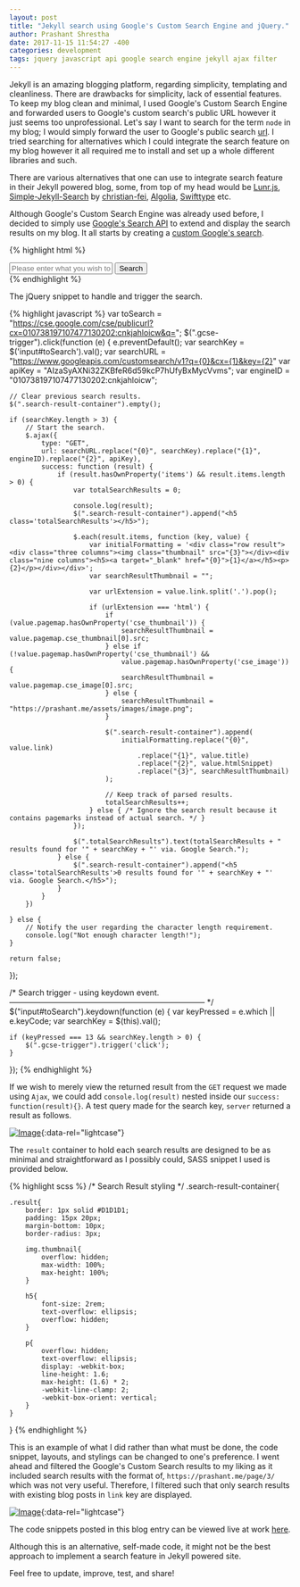 ```yaml
---
layout: post
title: "Jekyll search using Google's Custom Search Engine and jQuery."
author: Prashant Shrestha 
date: 2017-11-15 11:54:27 -400 
categories: development
tags: jquery javascript api google search engine jekyll ajax filter
---
```


Jekyll is an amazing blogging platform, regarding simplicity, templating and cleanliness. There are drawbacks for simplicity, lack of essential features. To keep my blog clean and minimal, I used Google's Custom Search Engine and forwarded users to Google's custom search's public URL however it just seems too unprofessional. Let's say I want to search for the term `node` in my blog; I would simply forward the user to Google's public search [url](https://cse.google.com/cse/publicurl?cx=010738197107477130202:cnkjahloicw&q=node). I tried searching for alternatives which I could integrate the search feature on my blog however it all required me to install and set up a whole different libraries and such.

There are various alternatives that one can use to integrate search feature in their Jekyll powered blog, some, from top of my head would be [Lunr.js](https://learn.cloudcannon.com/jekyll/jekyll-search-using-lunr-js/), [Simple-Jekyll-Search](https://github.com/christian-fei/Simple-Jekyll-Search) by [christian-fei](https://github.com/christian-fei), [Algolia](https://www.algolia.com/), [Swifttype](https://swiftype.com/) etc.
<!--excerpt-->
Although Google's Custom Search Engine was already used before, I decided to simply use [Google's Search API](https://developers.google.com/custom-search/json-api/v1/using_rest) to extend and display the search results on my blog. It all starts by creating a [custom Google's search](https://cse.google.com/create/new).



{% highlight html %}
<div class="row">
    <input class="u-full-width" type="text" placeholder="Please enter what you wish to search here." id="toSearch">
    <input class="button-primary" class="gcse-trigger" type="submit" value="Search">
</div>
{% endhighlight %}

The jQuery snippet to handle and trigger the search.

{% highlight javascript %}
var toSearch = "https://cse.google.com/cse/publicurl?cx=010738197107477130202:cnkjahloicw&q=";
$(".gcse-trigger").click(function (e) {
    e.preventDefault();
    var searchKey = $('input#toSearch').val();
    var searchURL = "https://www.googleapis.com/customsearch/v1?q={0}&cx={1}&key={2}"
    var apiKey = "AIzaSyAXNi32ZKBfeR6d59kcP7hUfyBxMycVvms";
    var engineID = "010738197107477130202:cnkjahloicw";

    // Clear previous search results.
    $(".search-result-container").empty();

    if (searchKey.length > 3) {
        // Start the search.
        $.ajax({
            type: "GET",
            url: searchURL.replace("{0}", searchKey).replace("{1}", engineID).replace("{2}", apiKey),
            success: function (result) {
                if (result.hasOwnProperty('items') && result.items.length > 0) {
                    var totalSearchResults = 0;

                    console.log(result);
                    $(".search-result-container").append("<h5 class='totalSearchResults'></h5>");

                    $.each(result.items, function (key, value) {
                        var initialFormatting = '<div class="row result"><div class="three columns"><img class="thumbnail" src="{3}"></div><div class="nine columns"><h5><a target="_blank" href="{0}">{1}</a></h5><p>{2}</p></div></div>';
                        var searchResultThumbnail = "";

                        var urlExtension = value.link.split('.').pop();

                        if (urlExtension === 'html') {
                            if (value.pagemap.hasOwnProperty('cse_thumbnail')) {
                                searchResultThumbnail = value.pagemap.cse_thumbnail[0].src;
                            } else if (!value.pagemap.hasOwnProperty('cse_thumbnail') &&
                                value.pagemap.hasOwnProperty('cse_image')) {
                                searchResultThumbnail = value.pagemap.cse_image[0].src;
                            } else {
                                searchResultThumbnail = "https://prashant.me/assets/images/image.png";
                            }

                            $(".search-result-container").append(
                                initialFormatting.replace("{0}", value.link)
                                    .replace("{1}", value.title)
                                    .replace("{2}", value.htmlSnippet)
                                    .replace("{3}", searchResultThumbnail)
                            );

                            // Keep track of parsed results.
                            totalSearchResults++;
                        } else { /* Ignore the search result because it contains pagemarks instead of actual search. */ }
                    });

                    $(".totalSearchResults").text(totalSearchResults + " results found for '" + searchKey + "' via. Google Search.");
                } else {
                    $(".search-result-container").append("<h5 class='totalSearchResults'>0 results found for '" + searchKey + "' via. Google Search.</h5>");
                }
            }
        })

    } else {
        // Notify the user regarding the character length requirement.
        console.log("Not enough character length!");
    }

    return false;
});

/* Search trigger - using keydown event.
–––––––––––––––––––––––––––––––––––––––––––––––––– */
$("input#toSearch").keydown(function (e) {
    var keyPressed = e.which || e.keyCode;
    var searchKey = $(this).val();

    if (keyPressed === 13 && searchKey.length > 0) {
        $(".gcse-trigger").trigger('click');
    }
});
{% endhighlight %}

If we wish to merely view the returned result from the `GET` request we made using `Ajax`, we could add `console.log(result)` nested inside our `success: function(result){}`. A test query made for the search key, `server` returned a result as follows.

[![Image](https://i.imgur.com/I8cyZM0.png)](https://i.imgur.com/I8cyZM0.png "console.log(result);"){:data-rel="lightcase"}

The `result` container to hold each search results are designed to be as minimal and straightforward as I possibly could, SASS snippet I used is provided below.

{% highlight scss %}
/* Search Result styling */
.search-result-container{

    .result{
        border: 1px solid #D1D1D1;
        padding: 15px 20px;
        margin-bottom: 10px;
        border-radius: 3px;

        img.thumbnail{
            overflow: hidden;
            max-width: 100%;
            max-height: 100%;
        }

        h5{
            font-size: 2rem;
            text-overflow: ellipsis;
            overflow: hidden;
        }

        p{
            overflow: hidden;
            text-overflow: ellipsis;
            display: -webkit-box;
            line-height: 1.6;
            max-height: (1.6) * 2;
            -webkit-line-clamp: 2;
            -webkit-box-orient: vertical;
        }
    }
}
{% endhighlight %}

This is an example of what I did rather than what must be done, the code snippet, layouts, and stylings can be changed to one's preference. I went ahead and filtered the Google's Custom Search results to my liking as it included search results with the format of, `https://prashant.me/page/3/` which was not very useful. Therefore, I filtered such that only search results with existing blog posts in `link` key are displayed.

[![Image](https://i.imgur.com/tJu4Gqh.png)](https://i.imgur.com/tJu4Gqh.png "console.log(result);"){:data-rel="lightcase"}

The code snippets posted in this blog entry can be viewed live at work [here](https://prashant.me/search/).

Although this is an alternative, self-made code, it might not be the best approach to implement a search feature in Jekyll powered site.

Feel free to update, improve, test, and share!